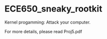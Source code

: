 # ECE650_sneaky_rootkit
Kernel progamming: Attack your computer.

For more details, please read Proj5.pdf

